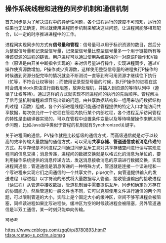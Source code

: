 ## 操作系统线程和进程的同步机制和通信机制

首先同步是为了解决进程中的异步性问题，各个进程运行的速度不可预知，运行的结果也无法确定，所以就使用进程同步机制来解决这些问题，让进程间能够相互配合，以一定的时序推进进程中的工作。

进程间实现同步的方式有**信号量和管程**：信号量可以用于标识资源的数目，然后分为整型信号量和记录型信号量，记录型信号量比整型信号量多一个用于链接所有等待该资源的进程的链表。用户进程可以通过使用系统提供的一对原语P操作和V操作（原语是由开关中断指令实现的）来对信号量进行操作，实现进程同步，通过V操作使资源数增加，P操作减少资源数，这样使用整型信号量的进程执行P操作的时候遇到资源分配完毕的情况就会不断测试一直等到有可用资源才继续往下执行（忙等，不符合让权等待）；而使用记录型型号量的时候，执行P操作的进程在这时会调用block原语进行自我阻塞，放弃处理机，并插入到资源的等待队列中（遵循了让权等待）。通过这样的方式就实现不同进程间的执行的先后顺序。管程解决了信号量机制编程麻烦容易出错的问题，由共享数据结构和一组用来访问数据结构的过程（函数）组成，各个外部进程线程只能通过管程提供的特定入口才能访问共享数据，每次仅允许一个进程在管程内执行某个内部过程，各个进程互斥访问管程的特性是由编译器实现的，可以在管程中设置条件变量以及等待唤醒操作来解决同步问题，比如Java当中类似于管程的机制就有Synchronized关键字。

关于进程间的通信，PV操作就是比较低级的通信方式，而高级通信就是对于以较高的效率传输大量数据的通信方式，可以采用**共享存储、管道通信或者消息传递**的方式。共享存储是不同进程之间通过同步互斥工具对共享存储空间进行读写实现进程间的信息交换；消息传递，进程间的数据交换就是以格式化的消息为单位的，要利用操作系统提供的消息传递方法，发送消息接收消息的原语进行数据交换，实现进程间通信；管道通信是消息传递的一种特殊方式，管道就是连接一个读进程和一个写进程来实现它们之间通信的一个共享文件，pipe文件，向管道提供输入的发送进程（写进程）以字符流的形式将大量数据写入管道，接收管道输出的接收进程（读进程）从管道中接收数据，管道机制当中需要提供互斥、同步和确定对方存在的协调能力，然后管道和一般文件也不同，它可以克服使用文件进行通信的两个问题，可以限制管道的大小，实际上是个固定大小的缓冲区，空间不够写进程会被阻塞，同样读进程如果比写进程快，缓冲区为空的时候读进程会被阻塞，另外管道通信是半双工通信，某一时刻只能单向传输。



可参考

https://www.cnblogs.com/zgq0/p/8780893.html?tdsourcetag=s_pctim_aiomsg